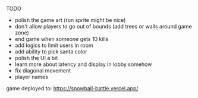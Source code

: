 TODO

- polish the game art (run sprite might be nice)
- don't allow players to go out of bounds (add trees or walls around game zone)
- end game when someone gets 10 kills
- add logics to limit users in room
- add ability to pick santa color
- polish the UI a bit
- learn more about latency and display in lobby somehow
- fix diagonal movement
- player names

game deployed to: https://snowball-battle.vercel.app/
